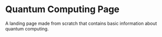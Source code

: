 # Quantum Computing Page

A landing page made from scratch that contains basic information about quantum computing.

